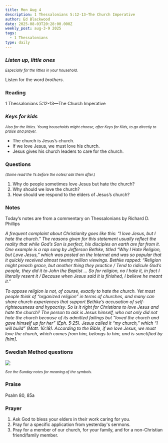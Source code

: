```yaml
---
title: Mon Aug 4
description: 1 Thessalonians 5:12-13—The Church Imperative
author: Ed Blackwood
date: 2025-08-03T20:28:00.000Z
weekly_post: aug-3-9 2025
tags:
  - 1 Thessalonians
type: daily
---
```

### *Listen up, little ones*

<div><small><i>Especially for the littles in your household.</i></small></div>

Listen for the word *brothers*.

### Reading

1 Thessalonians 5:12-13—The Church Imperative

### *Keys for kids*

<div><small><i>Also for the littles. Young households might choose, after Keys for Kids, to go directly to praise and prayer.</i></small></div>

* The church is Jesus’s church.
* If we love Jesus, we must love his church.
* Jesus gives his church leaders to care for the church.

### Questions

<div><small><i>(Some read the ?s before the notes/ ask them after.)</i></small></div>

1. Why do people sometimes love Jesus but hate the church?
2. Why should we love the church?
3. How should we respond to the elders of Jesus’s church?

### Notes

Today’s notes are from a commentary on Thessalonians by Richard D. Phillips

*A frequent complaint about Christianity goes like this: “I love Jesus, but I hate the church.” The reasons given for this statement usually reflect the reality that while God’s Son is perfect, his disciples on earth are far from it. One example is a rap song by Jefferson Bethke, titled “Why I Hate Religion, but Love Jesus,” which was posted on the Internet and was so popular that it quickly received almost twenty million viewings. Bethke rapped: “Religion might preach grace, but another thing they practice / Tend to ridicule God’s people, they did it to John the Baptist … So for religion, no I hate it, in fact I literally resent it / Because when Jesus said it is finished, I believe he meant it.”* 

*To oppose religion is not, of course, exactly to hate the church. Yet most people think of “organized religion” in terms of churches, and many can share church experiences that support Bethke’s accusation of self-righteousness and hypocrisy. So is it right for Christians to love Jesus and hate the church? The person to ask is Jesus himself, who not only did not hate the church because of its admitted failings but “loved the church and gave himself up for her” (Eph. 5:25). Jesus called it “my church,” which “I will build” (Matt. 16:18). According to the Bible, if we love Jesus, we must love the church, which comes from him, belongs to him, and is sanctified by \[him].* 

### Swedish Method questions

![](/static/img/family_worship_study_ed-swedish_questions.png)

<div><small><i>See the Sunday notes for meaning of the symbols.</i></small></div>

### Praise

P﻿salm 80, 85a

### Prayer

1. Ask God to bless your elders in their work caring for you.
2. Pray for a specific application from yesterday's sermons.
3. Pray for a member of our church, for your family, and for a non-Christian friend/family member.